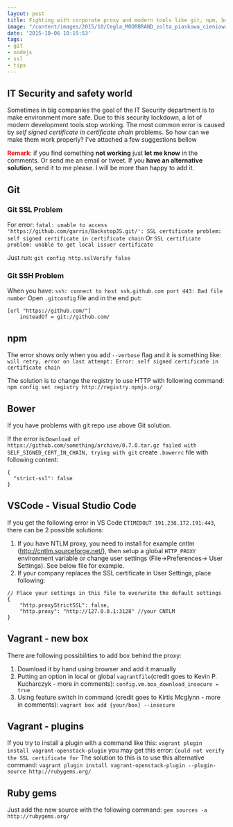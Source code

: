 ```yaml
---
layout: post
title: Fighting with corporate proxy and modern tools like git, npm, bower (SSL problems)
image: "/content/images/2015/10/Cegla_MOORBRAND_zolta_piaskowa_cieniowanaduze.jpg"
date: '2015-10-06 10:19:53'
tags:
- git
- nodejs
- ssl
- tips
---
```


## IT Security and safety world
Sometimes in big companies the goal of the IT Security department is to make environment more safe. 
Due to this security lockdown, a lot of modern development tools stop working. The most common error is caused by *self signed certificate in certificate chain* problems. So how can we make them work properly? I've attached a few suggestions bellow

<b style="color:red">Remark</b>: if you find something <b>not working</b> just <b>let me know</b> in the comments. Or send me an email or tweet. If you <b>have an alternative solution</b>, send it to me please. I will be more than happy to add it.

## Git
### Git SSL Problem

For error: `fatal: unable to access 'https://github.com/garris/BackstopJS.git/': SSL certificate problem: self signed certificate in certificate chain`
Or `SSL certificate problem: unable to get local issuer certificate`

Just run: `git config http.sslVerify false`


### Git SSH Problem
When you have: `ssh: connect to host ssh.github.com port 443: Bad file number`
Open `.gitconfig` file and in the end put:
```
[url "https://github.com/"]
	insteadOf = git://github.com/
```

## npm
The error shows only when you add `--verbose` flag and it is something like: `will retry, error on last attempt: Error: self signed certificate in certificate chain`

The solution is to change the registry to use HTTP with following command: `npm config set registry http://registry.npmjs.org/`


## Bower
If you have problems with git repo use above Git solution.

If the error is:`Download of https://github.com/something/archive/0.7.0.tar.gz failed with SELF_SIGNED_CERT_IN_CHAIN, trying with git` 
create `.bowerrc` file with following content:

    {
      "strict-ssl": false
    }

## VSCode - Visual Studio Code
If you get the following error in VS Code `ETIMEDOUT 191.238.172.191:443`, there can be 2 possible solutions: 

1. If you have NTLM proxy, you need to install for example cntlm (http://cntlm.sourceforge.net/), then setup a global `HTTP_PROXY` environment variable or change user settings (File->Preferences-> User Settings). See below file
for example.
2. If your company replaces the SSL certificate in User Settings, place following:
```
// Place your settings in this file to overwrite the default settings
{
    "http.proxyStrictSSL": false,
    "http.proxy": "http://127.0.0.1:3128" //your CNTLM
}
```

## Vagrant - new box
There are following possibilities to add box behind the proxy:

1. Download it by hand using browser and add it manually
2. Putting an option in local or global `vagrantfile`(credit goes to Kevin P. Kucharczyk - more in comments): `config.vm.box_download_insecure = true`
3. Using feature switch in command (credit goes to Kirtis Mcglynn - more in comments): `vagrant box add {your/box} --insecure`

## Vagrant - plugins
If you try to install a plugin with a command like this: `vagrant plugin install vagrant-openstack-plugin` you may get this error: `Could not verify the SSL certificate for`
The solution to this is to use this alternative command: `vagrant plugin install vagrant-openstack-plugin --plugin-source http://rubygems.org/`

## Ruby gems
Just add the new source with the following command: `gem sources -a http://rubygems.org/`